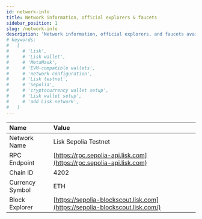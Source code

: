 ```yaml
---
id: network-info
title: Network information, official explorers & faucets
sidebar_position: 1
slug: /network-info
description: 'Network information, official explorers, and faucets available for Lisk L2 network.'
# keywords:
#   [
#     # 'Lisk',
#     # 'Lisk wallet',
#     # 'MetaMask',
#     # 'EVM-compatible wallets',
#     # 'network configuration',
#     # 'Lisk testnet',
#     # 'Sepolia',
#     # 'cryptocurrency wallet setup',
#     # 'Lisk wallet setup',
#     # 'add Lisk network',
#   ]
---
```



| Name            | Value                                                                       |
| :-------------- | :-------------------------------------------------------------------------- |
| Network Name    | Lisk Sepolia Testnet                                                        |
| RPC Endpoint    | [https://rpc.sepolia-api.lisk.com](https://rpc.sepolia-api.lisk.com)        |
| Chain ID        | 4202                                                                        |
| Currency Symbol | ETH                                                                         |
| Block Explorer  | [https://sepolia-blockscout.lisk.com](https://sepolia-blockscout.lisk.com/) |